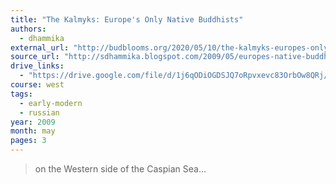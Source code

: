 ```yaml
---
title: "The Kalmyks: Europe's Only Native Buddhists"
authors:
  - dhammika
external_url: "http://budblooms.org/2020/05/10/the-kalmyks-europes-only-native-buddhists/"
source_url: "http://sdhammika.blogspot.com/2009/05/europes-native-buddhists.html?m=1"
drive_links:
  - "https://drive.google.com/file/d/1j6qODiOGDSJQ7oRpvxevc83OrbOw8QRj/view?usp=drivesdk"
course: west
tags:
  - early-modern
  - russian
year: 2009
month: may
pages: 3
---
```


> on the Western side of the Caspian Sea...
